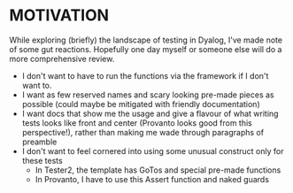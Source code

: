 # MOTIVATION
While exploring (briefly) the landscape of testing in Dyalog, I've made note of some gut reactions. Hopefully one day myself or someone else will do a more comprehensive review.

- I don't want to have to run the functions via the framework if I don't want to.
- I want as few reserved names and scary looking pre-made pieces as possible (could maybe be mitigated with friendly documentation)
- I want docs that show me the usage and give a flavour of what writing tests looks like front and center (Provanto looks good from this perspective!), rather than making me wade through paragraphs of preamble
- I don't want to feel cornered into using some unusual construct only for these tests
    - In Tester2, the template has GoTos and special pre-made functions
    - In Provanto, I have to use this Assert function and naked guards

